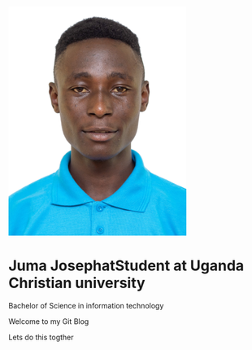 <div>
 <img src="image.jpg" width="350" alt="Profile Image">
  <div>
    <h1>Juma Josephat</h2?
      <h4>Student at Uganda Christian university</h4>
    <p>Bachelor of Science in information technology </p>
  </div>
</div>
Welcome to my Git Blog

Lets do this togther
